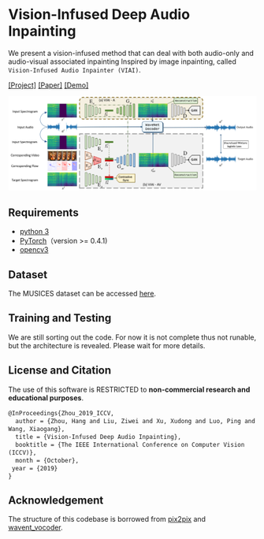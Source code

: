 # Vision-Infused Deep Audio Inpainting

We present a vision-infused method that can deal with both audio-only and audio-visual associated inpainting Inspired by image inpainting, called `Vision-Infused Audio Inpainter (VIAI)`.

[[Project]](https://hangz-nju-cuhk.github.io/projects/AudioInpainting) [[Paper]](https://hangz-nju-cuhk.github.io/projects/audio-inpainting/Vision-Infused-Deep-Audio-Inpainting.pdf) [[Demo]](https://www.youtube.com/watch?v=2C8s_YuRRxk)

<img src='./misc/pipeline2.png' width=880>

## Requirements
* [python 3](https://www.python.org/download/releases/3.6/)
* [PyTorch](https://pytorch.org/)（version >= 0.4.1)
* [opencv3](https://opencv.org/releases.html)

## Dataset

The MUSICES dataset can be accessed [here](https://hangz-nju-cuhk.github.io/projects/audio-inpainting/MUSICES.json).

## Training and Testing

We are still sorting out the code. For now it is not complete thus not runable, but the architecture is revealed.
Please wait for more details.


## License and Citation
The use of this software is RESTRICTED to **non-commercial research and educational purposes**.

```
@InProceedings{Zhou_2019_ICCV,
  author = {Zhou, Hang and Liu, Ziwei and Xu, Xudong and Luo, Ping and Wang, Xiaogang},
  title = {Vision-Infused Deep Audio Inpainting},
  booktitle = {The IEEE International Conference on Computer Vision (ICCV)},
  month = {October},
 year = {2019}
} 
```

## Acknowledgement
The structure of this codebase is borrowed from [pix2pix](https://github.com/junyanz/pytorch-CycleGAN-and-pix2pix) and [wavent_vocoder](https://github.com/r9y9/wavenet_vocoder).
